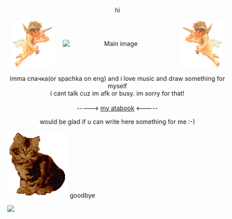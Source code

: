 <div align="center">
  <p>hi</p>
</div>

<div style="display: flex; justify-content: center; align-items: center; gap: 20px; flex-wrap: wrap;" align="center">
  <img src="https://github.com/spachka/spachka/blob/main/angelflut.gif?raw=true" alt="Angel left" style="width: 100px;">
  <img src="https://i.ibb.co/pj3rqk13/7c7fc03e3f3c68f7270a3ef26e687a4e.jpg" alt="Main image" style="width: 250px;">
  <img src="https://github.com/spachka/spachka/blob/main/angelright.gif?raw=true" alt="Angel right" style="width: 100px;">
</div>
<br>

<div align="center">
<a>imma спачка(or spachka on eng) and i love music and draw something for myself</a><br>
<a>i cant talk cuz im afk or busy. im sorry for that!</a>
</div>
<br>

<div align="center">
  <a>-----> </a><a href="https://spachka.atabook.org/">my atabook</a><a> <-----</a>
  <p>would be glad if u can write here something for me :-)</p>
</div>

  <div align="left">
<img src="https://github.com/spachka/spachka/blob/083a7e3f83b3110f84538e874f371eef873f5b30/EGHKSQC3FATKKBBZPZEWOWKO66NYD2AJ.gif">
<a>goodbye</a>
</div>

![](https://komarev.com/ghpvc/?username=spachka&color=blueviolet&style=plastic&label=views:)



